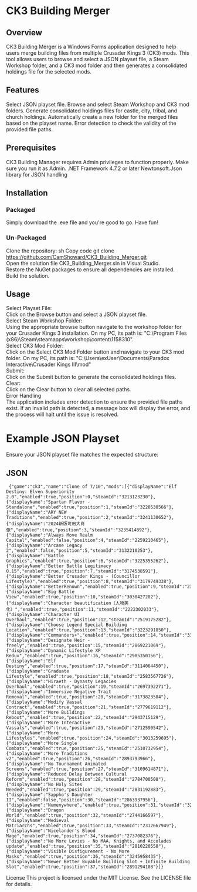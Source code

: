 # CK3 Building Merger
## Overview
CK3 Building Merger is a Windows Forms application designed to help users merge building files from multiple Crusader Kings 3 (CK3) mods. This tool allows users to browse and select a JSON playset file, a Steam Workshop folder, and a CK3 mod folder and then generates a consolidated holdings file for the selected mods.

## Features
Select JSON playset file.
Browse and select Steam Workshop and CK3 mod folders.
Generate consolidated holdings files for castle, city, tribal, and church holdings.
Automatically create a new folder for the merged files based on the playset name.
Error detection to check the validity of the provided file paths.
## Prerequisites
CK3 Building Manager requires Admin privileges to function properly. Make sure you run it as Admin.
.NET Framework 4.7.2 or later
Newtonsoft.Json library for JSON handling
## Installation
### Packaged
Simply download the .exe file and you're good to go. Have fun!
### Un-Packaged
Clone the repository:
sh
Copy code
git clone https://github.com/CamShoward/CK3_Building_Merger.git <br/>
Open the solution file CK3_Building_Merger.sln in Visual Studio.<br/>
Restore the NuGet packages to ensure all dependencies are installed.<br/>
Build the solution.<br/>
## Usage
Select Playset File:<br/>
Click on the Browse button and select a JSON playset file.<br/>
Select Steam Workshop Folder:<br/>
Using the appropriate browse button navigate to the workshop folder for your Crusader Kings 3 installation. On my PC, its path is: "C:\Program Files (x86)\Steam\steamapps\workshop\content\1158310".<br/>
Select CK3 Mod Folder:<br/>
Click on the Select CK3 Mod Folder button and navigate to your CK3 mod folder. On my PC, its path is: "C:\Users\exUser\Documents\Paradox Interactive\Crusader Kings III\mod"<br/>
Submit:<br/>
Click on the Submit button to generate the consolidated holdings files.<br/>
Clear:<br/>
Click on the Clear button to clear all selected paths.<br/>
Error Handling<br/>
The application includes error detection to ensure the provided file paths exist. If an invalid path is detected, a message box will display the error, and the process will halt until the issue is resolved.<br/>

# Example JSON Playset
Ensure your JSON playset file matches the expected structure:

## JSON
```
 {"game":"ck3","name":"Clone of 7/10","mods":[{"displayName":"Elf Destiny: Elven Superiority 2.0","enabled":true,"position":0,"steamId":"3213123230"},{"displayName":"Spartan Flavor - Standalone","enabled":true,"position":1,"steamId":"3220530566"},{"displayName":"ARY NEW Traditions","enabled":true,"position":2,"steamId":"3241130652"},{"displayName":"2024新版可用大肖像","enabled":true,"position":3,"steamId":"3235414892"},{"displayName":"Always Move Realm Capital","enabled":false,"position":4,"steamId":"2259210465"},{"displayName":"Arcane Legacy 2","enabled":false,"position":5,"steamId":"3132210253"},{"displayName":"Battle Graphics","enabled":true,"position":6,"steamId":"3225355262"},{"displayName":"Better Battle Legitimacy 0.15","enabled":true,"position":7,"steamId":"3174538591"},{"displayName":"Better Crusader Kings - (Councillor Lifestyle)","enabled":true,"position":8,"steamId":"3179749338"},{"displayName":"BetterRenown","enabled":true,"position":9,"steamId":"2310894427"},{"displayName":"Big Battle View","enabled":true,"position":10,"steamId":"3030427202"},{"displayName":"Character beautification（人物美化）","enabled":true,"position":11,"steamId":"2222302033"},{"displayName":"Character UI Overhaul","enabled":true,"position":12,"steamId":"2519175282"},{"displayName":"Choose Legend Special Building Location","enabled":true,"position":13,"steamId":"3223291850"},{"displayName":"Commanders+","enabled":true,"position":14,"steamId":"3191893683"},{"displayName":"Designate Heir - freely","enabled":true,"position":15,"steamId":"2869221069"},{"displayName":"Dynamic Lifestyle XP Redux","enabled":true,"position":16,"steamId":"2985350156"},{"displayName":"Elf Destiny","enabled":true,"position":17,"steamId":"3114064450"},{"displayName":"Graduate Lifestyle","enabled":true,"position":18,"steamId":"2583567726"},{"displayName":"Hiraeth - Dynasty Legacies Overhaul","enabled":true,"position":19,"steamId":"2697392271"},{"displayName":"Immersive Negative Trait Removal","enabled":true,"position":20,"steamId":"3173823584"},{"displayName":"Modify Vassal Contract","enabled":true,"position":21,"steamId":"2779619112"},{"displayName":"More Buildings Reboot","enabled":true,"position":22,"steamId":"2943715129"},{"displayName":"More Interactive Vassals","enabled":true,"position":23,"steamId":"2712590542"},{"displayName":"More Lifestyles","enabled":true,"position":24,"steamId":"3013259695"},{"displayName":"More Single Combats","enabled":true,"position":25,"steamId":"2510732954"},{"displayName":"More Traditions v2","enabled":true,"position":26,"steamId":"2893793966"},{"displayName":"No Tournament Animated Screens","enabled":true,"position":27,"steamId":"3109614871"},{"displayName":"Reduced Delay Between Cultural Reform","enabled":true,"position":28,"steamId":"2784700508"},{"displayName":"No Holy Sites Needed","enabled":true,"position":29,"steamId":"2831192883"},{"displayName":"Sappho's Daughter II","enabled":false,"position":30,"steamId":"2863937956"},{"displayName":"Numenywhere","enabled":true,"position":31,"steamId":"3269656307"},{"displayName":"Dragon World","enabled":true,"position":32,"steamId":"2744166597"},{"displayName":"Medieval Matriarchs","enabled":true,"position":33,"steamId":"2312667949"},{"displayName":"Nicelander's Blood Mage","enabled":true,"position":34,"steamId":"2737082376"},{"displayName":"No More Levies - No MAA, Knights, and Accolades update","enabled":true,"position":35,"steamId":"2810220558"},{"displayName":"Visible Disfigurement - No More Masks","enabled":true,"position":36,"steamId":"3245958435"},{"displayName":"Newer Better Buyable Building Slot + Infinite Building Slot","enabled":true,"position":37,"steamId":"2891294108"}]}
```


License
This project is licensed under the MIT License. See the LICENSE file for details.
